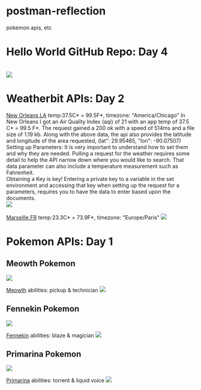 # postman-reflection
pokemon apis, etc
<h1>Hello World GitHub Repo: Day 4</h1>
<br>
<img src="https://github.com/user-attachments/assets/beb0c19e-4729-4403-b025-ac7d9c9400f1">

<h1>Weatherbit APIs: Day 2</h1>
<a href="http://api.weatherbit.io/v2.0/current?key=65ca10a786a2470d8fa011aa4ef356c2&city=New Orleans" target="_blank">New Orleans,LA</a> temp:37.5C* = 99.5F*, timezone: "America/Chicago"
In New Orleans I got an Air Quality Index (aqi) of 21  with an app temp of 37.5 C* = 99.5 F*. The request gained a 200 ok with a speed of 514ms and a file size of 1.19 kb. Along with the above data, the api also provides the latitude and longitude of the area requested, (lat": 29.95465, "lon": -90.07507)
<br>
Setting up Parameters: It is very important to understand how to set them and why they are needed. Pulling a request for the weather requires some detail to help the API narrow down where you would like to search. That data parameter can also include a temperature measurement such as Fahrenheit.
<br>
Obtaining a Key is key! Entering a private key to a variable in the set environment and accessing that key when setting up the request for a parameters, requires you to have the data to enter based upon the documents.
<br>
<img src="https://github.com/user-attachments/assets/2ddb5fc7-eb17-4b09-8cb0-8bab4c251f45">
<br>
<br>
<a href="http://api.weatherbit.io/v2.0/current?key=65ca10a786a2470d8fa011aa4ef356c2&city=Marseille" target="_blank">Marseille,FR</a> temp:23.3C* = 73.9F*, timezone: "Europe/Paris"
<img src="https://github.com/user-attachments/assets/899b3215-b9fe-411f-b3a6-800091a0f886">

<h1>Pokemon APIs: Day 1</h1>
<h2>Meowth Pokemon</h2><img src="https://github.com/user-attachments/assets/e3ae8be9-f59b-42f3-b52f-3c633f27d1aa">

<a href="https://pokeapi.co/api/v2/pokemon/meowth" target="_blank">Meowth</a> abilities: pickup & technician
<img src="https://github.com/user-attachments/assets/bc469441-fe24-4638-8211-2bb497cabe40"><br>

<h2>Fennekin Pokemon</h2><img src="https://github.com/user-attachments/assets/a4dd0afd-83ce-4be6-bc0f-393279dd8143">

<a href="https://pokeapi.co/api/v2/pokemon/fennekin" target="_blank">Fennekin</a> abilities: blaze & magician
<img src="https://github.com/user-attachments/assets/0abdceb5-515d-4c38-89dd-00310776d2ae"><br>

<h2>Primarina Pokemon</h2><img src="https://github.com/user-attachments/assets/0e5fa860-fd64-4a9e-b4d3-fc408fee1367">

<a href="https://pokeapi.co/api/v2/pokemon/primarina" target="_blank">Primarina</a> abilities: torrent & liquid voice
<img src="https://github.com/user-attachments/assets/7721d252-3db9-46a4-a4c6-5d7e0ef17215">

